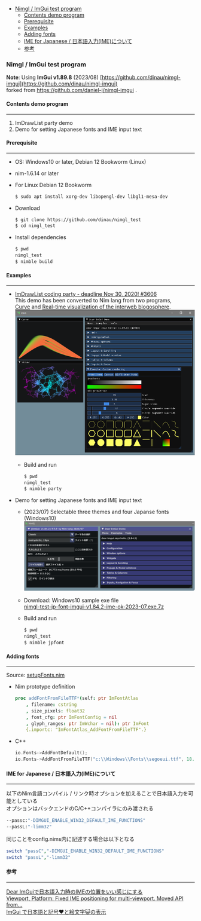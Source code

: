 <!-- START doctoc generated TOC please keep comment here to allow auto update -->
<!-- DON'T EDIT THIS SECTION, INSTEAD RE-RUN doctoc TO UPDATE -->

- [Nimgl / ImGui test program](#nimgl--imgui-test-program)
  - [Contents demo program](#contents-demo-program)
  - [Prerequisite](#prerequisite)
  - [Examples](#examples)
  - [Adding fonts](#adding-fonts)
  - [IME for Japanese / 日本語入力(IME)について](#ime-for-japanese--%E6%97%A5%E6%9C%AC%E8%AA%9E%E5%85%A5%E5%8A%9Bime%E3%81%AB%E3%81%A4%E3%81%84%E3%81%A6)
  - [参考](#%E5%8F%82%E8%80%83)

<!-- END doctoc generated TOC please keep comment here to allow auto update -->

### Nimgl / ImGui test program

**Note**: Using  **ImGui v1.89.8** (2023/08) [https://github.com/dinau/nimgl-imgui](https://github.com/dinau/nimgl-imgui)  
forked from https://github.com/daniel-j/nimgl-imgui .

#### Contents demo program

---

1.  ImDrawList party demo
1.  Demo for setting Japanese fonts and IME input text

#### Prerequisite

---

- OS: Windows10 or later, Debian 12 Bookworm (Linux)
- nim-1.6.14 or later
- For Linux Debian 12 Bookworm

   ```sh
   $ sudo apt install xorg-dev libopengl-dev libgl1-mesa-dev
   ```

- Download 

   ```sh
   $ git clone https://github.com/dinau/nimgl_test
   $ cd nimgl_test
   ```

- Install dependencies

   ```sh
   $ pwd
   nimgl_test
   $ nimble build
   ```


#### Examples

---

- [ImDrawList coding party - deadline Nov 30, 2020! #3606](https://github.com/ocornut/imgui/issues/3606)  
This demo has been converted to Nim lang from two programs,  
[Curve](https://github.com/ocornut/imgui/issues/3606#issuecomment-730648517) and
[Real-time visualization of the interweb blogosphere](https://github.com/ocornut/imgui/issues/3606#issuecomment-730704909).  
![alt](img/nimgl-imgui-coding-party-2023-08.png)
   - Build and run

      ```sh
      $ pwd 
      nimgl_test
      $ nimble party
      ```

- Demo for setting Japanese fonts and IME input text
   - (2023/07) Selectable three themes and four Japanse fonts (Windows10)  
   ![alt](img/nimgl-screen-shot-jp-font-2023-07.png)
   - Download: Windows10 sample exe file  
   [nimgl-test-jp-font-imgui-v1.84.2-ime-ok-2023-07.exe.7z](https://bitbucket.org/dinau/storage/downloads/nimgl-test-jp-font-imgui-v1.84.2-ime-ok-2023-07.exe.7z) 
   - Build and run

      ```sh
      $ pwd 
      nimgl_test
      $ nimble jpfont
      ```


#### Adding fonts 

---

Source: [setupFonts.nim](https://github.com/dinau/nimgl_test/blob/main/examples/jpFont/setupFonts.nim)

- Nim prototype definition

   ```nim
   proc addFontFromFileTTF*(self: ptr ImFontAtlas
       , filename: cstring
       , size_pixels: float32
       , font_cfg: ptr ImFontConfig = nil
       , glyph_ranges: ptr ImWchar = nil): ptr ImFont
       {.importc: "ImFontAtlas_AddFontFromFileTTF".}
   ```

- C++

  ```cpp
  io.Fonts->AddFontDefault();
  io.Fonts->AddFontFromFileTTF("c:\\Windows\\Fonts\\segoeui.ttf", 18.0f);
  ```

#### IME for Japanese / 日本語入力(IME)について

---

以下のNim言語コンパイル / リンク時オプションを加えることで日本語入力を可能としている  
オプションはバックエンドのC/C++コンパイラにのみ渡される

```sh
--passc:"-DIMGUI_ENABLE_WIN32_DEFAULT_IME_FUNCTIONS"
--passL:"-limm32"
```

同じことをconfig.nims内に記述する場合は以下となる

```nim
switch "passC","-DIMGUI_ENABLE_WIN32_DEFAULT_IME_FUNCTIONS"
switch "passL","-limm32"
```

#### 参考

---

[Dear ImGuiで日本語入力時のIMEの位置をいい感じにする](https://qiita.com/babiron_i/items/759d80965b497384bc0e)  
[Viewport, Platform: Fixed IME positioning for multi-viewport. Moved API from...](http://dalab.se.sjtu.edu.cn/gitlab/xiaoyuwei/imgui/-/commit/cb78e62df93732b64afcc9d4cd02e378730b32af)  
[ImGui で日本語と記号♥と絵文字😺の表示](https://zenn.dev/tenka/articles/display_japanese_symbols_and_emoji_with_imgui)  

